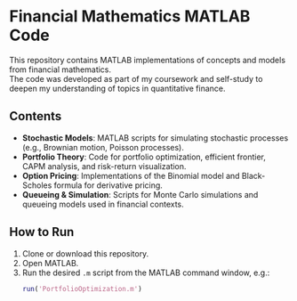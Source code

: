 # Financial Mathematics MATLAB Code

This repository contains MATLAB implementations of concepts and models from financial mathematics.  
The code was developed as part of my coursework and self-study to deepen my understanding of topics in quantitative finance.

## Contents
- **Stochastic Models**: MATLAB scripts for simulating stochastic processes (e.g., Brownian motion, Poisson processes).  
- **Portfolio Theory**: Code for portfolio optimization, efficient frontier, CAPM analysis, and risk-return visualization.  
- **Option Pricing**: Implementations of the Binomial model and Black-Scholes formula for derivative pricing.  
- **Queueing & Simulation**: Scripts for Monte Carlo simulations and queueing models used in financial contexts.  

## How to Run
1. Clone or download this repository.  
2. Open MATLAB.  
3. Run the desired `.m` script from the MATLAB command window, e.g.:  
   ```matlab
   run('PortfolioOptimization.m')
